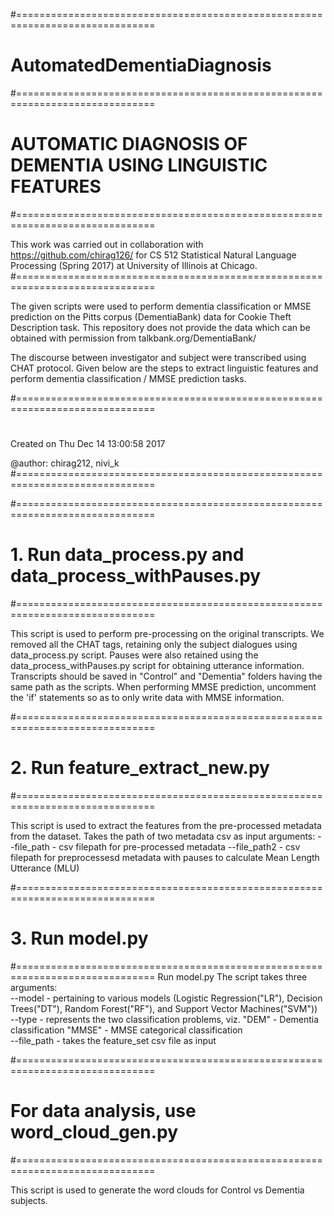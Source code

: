 #==============================================================================

# AutomatedDementiaDiagnosis

#==============================================================================

# AUTOMATIC DIAGNOSIS OF DEMENTIA USING LINGUISTIC FEATURES


#==============================================================================

This work was carried out in collaboration with https://github.com/chirag126/ 
for CS 512 Statistical Natural Language Processing (Spring 2017)
at University of Illinois at Chicago.
#==============================================================================



The given scripts were used to perform dementia classification or MMSE prediction
 on the Pitts corpus (DementiaBank) data for Cookie Theft Description task. This repository does not provide the data which can be obtained with permission from talkbank.org/DementiaBank/


The discourse between investigator and subject were transcribed using CHAT protocol. Given below are the steps to extract linguistic features and perform dementia 
classification / MMSE prediction tasks.



#==============================================================================

# 
Created on Thu Dec 14 13:00:58 2017

@author: chirag212, nivi_k
#==============================================================================


#==============================================================================
# 1. Run data_process.py and data_process_withPauses.py
#==============================================================================

This script is used to perform pre-processing on the original transcripts.
We removed all the CHAT tags, retaining only the subject dialogues using data_process.py script.
Pauses were also retained using the data_process_withPauses.py script for obtaining utterance information.
Transcripts should be saved in "Control" and "Dementia" folders having the same path as the scripts.
When performing MMSE prediction, uncomment the 'if' statements so as to only write data with MMSE information.

#==============================================================================
# 2. Run feature_extract_new.py
#==============================================================================

This script is used to extract the features from the pre-processed metadata from the dataset.
Takes the path of two metadata csv as input arguments:
    --file_path - csv filepath for pre-processed metadata
    --file_path2 - csv filepath for preprocessesd metadata with pauses to calculate Mean Length Utterance (MLU)                

#==============================================================================
# 3. Run model.py 
#==============================================================================
Run model.py
The script takes three arguments:    
    --model - pertaining to various models (Logistic Regression("LR"), Decision Trees("DT"),
                 Random Forest("RF"), and Support Vector Machines("SVM"))    
    --type -  represents the two classification problems, viz. 
              "DEM" - Dementia classification
              "MMSE" - MMSE categorical classification    
    --file_path - takes the feature_set csv file as input
        
#==============================================================================
# For data analysis, use word_cloud_gen.py
#==============================================================================

This script is used to generate the word clouds for Control vs Dementia subjects.

